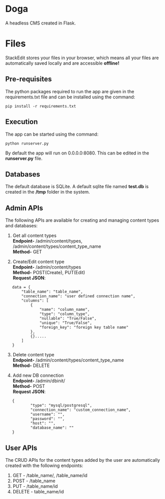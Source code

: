 ﻿# Doga

A headless CMS created in Flask.


# Files

StackEdit stores your files in your browser, which means all your files are automatically saved locally and are accessible **offline!**

## Pre-requisites

The python packages required to run the app are given in the requirements.txt file and can be installed using the command:

    pip install -r requirements.txt

## Execution

The app can be started using the command:

    python runserver.py
 
 By default the app will run on 0.0.0.0:8080.
 This can be edited in the **runserver.py** file.

## Databases
The default database is SQLite. A default sqlite file named **test.db** is created in the **/tmp** folder in the system.

## Admin APIs

The following APIs are available for creating and managing content types and databases:

 1. Get all content types
 <br>**Endpoint-** /admin/content/types, /admin/content/types/content_type_name
 <br>**Method-** GET
	
 2. Create/Edit content type
<br>**Endpoint-** /admin/content/types
<br>**Method-** POST(Create), PUT(Edit)
<br>**Request JSON**:
 ```
	data = {
		"table_name": "table_name",
		"connection_name": "user defined connection name",
		"columns": [
			{
				"name": "column_name",
				"type": "column_type",
				"nullable": "True/False",
				"unique": "True/False", 
				"foreign_key": "foreign key table name"
			},
			{}.....
		]
	}
```
 3. Delete content type
<br>**Endpoint-** /admin/content/types/content_type_name
 <br>**Method-** DELETE
 
 4. Add new DB connection
 <br>**Endpoint-** /admin/dbinit/
 <br>**Method-** POST
 <br>**Request JSON**:
 ```
	{
			"type": "mysql/postgresql",
			"connection_name": "custom_connection_name",
			"username": "",
			"password": "",
			"host": "",
			"database_name": ""
	}
```

## User APIs

The CRUD APIs for the content types added by the user are automatically created with the following endpoints:

 1. GET - /table_name/, /table_name/id
 2. POST - /table_name
 3. PUT - /table_name/id
 4. DELETE - table_name/id

